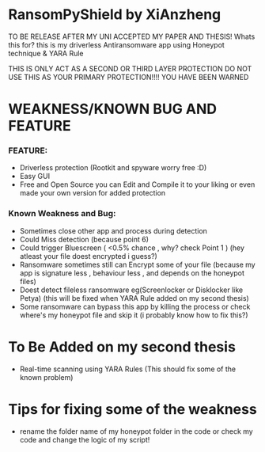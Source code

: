 # RansomPyShield by XiAnzheng

TO BE RELEASE AFTER MY UNI ACCEPTED MY PAPER AND THESIS!
Whats this for? this is my driverless Antiransomware app using Honeypot technique & YARA Rule

THIS IS ONLY ACT AS A SECOND OR THIRD LAYER PROTECTION DO NOT USE THIS AS YOUR PRIMARY PROTECTION!!!!
YOU HAVE BEEN WARNED

# WEAKNESS/KNOWN BUG AND FEATURE
### FEATURE:
* Driverless protection (Rootkit and spyware worry free :D)
* Easy GUI
* Free and Open Source you can Edit and Compile it to your liking or even made your own version for added protection

### Known Weakness and Bug:
* Sometimes close other app and process during detection 
* Could Miss detection (because point 6)
* Could trigger Bluescreen ( <0.5% chance , why? check Point 1 ) (hey atleast your file doest encrypted i guess?)
* Ransomware sometimes still can Encrypt some of your file (because my app is signature less , behaviour less , and depends on the honeypot files)
* Doest detect fileless ransomware eg(Screenlocker or Disklocker like Petya) (this will be fixed when YARA Rule added on my second thesis)
* Some ransomware can bypass this app by killing the process or check where's my honeypot file and skip it (i probably know how to fix this?)

# To Be Added on my second thesis
* Real-time scanning using YARA Rules (This should fix some of the known problem)

# Tips for fixing some of the weakness
* rename the folder name of my honeypot folder in the code or check my code and change the logic of my script!
